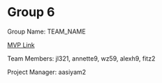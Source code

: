 # Group 6
Group Name: TEAM_NAME

[MVP Link](https://docs.google.com/document/d/1ugj_iBNv68tTaHc0seXT4sgNfdmtpqw2/edit)

Team Members: jl321, annette9, wz59, alexh9, fitz2

Project Manager: aasiyam2
